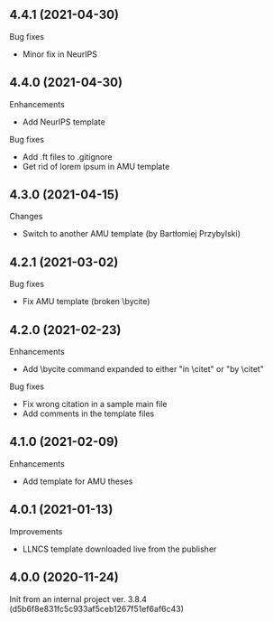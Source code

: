 
<a name="4.4.1"></a>
## 4.4.1 (2021-04-30)

Bug fixes

* Minor fix in NeurIPS

<a name="4.4.0"></a>
## 4.4.0 (2021-04-30)

Enhancements

* Add NeurIPS template

Bug fixes

* Add .ft files to .gitignore
* Get rid of lorem ipsum in AMU template

<a name="4.3.0"></a>
## 4.3.0 (2021-04-15)

Changes

* Switch to another AMU template (by Bartłomiej Przybylski)

<a name="4.2.1"></a>
## 4.2.1 (2021-03-02)

Bug fixes

* Fix AMU template (broken \bycite)

<a name="4.2.0"></a>
## 4.2.0 (2021-02-23)

Enhancements

* Add \bycite command expanded to either "in \citet" or "by \citet"

Bug fixes

* Fix wrong citation in a sample main file
* Add comments in the template files

<a name="4.1.0"></a>
## 4.1.0 (2021-02-09)

Enhancements

* Add template for AMU theses

<a name="4.0.1"></a>
## 4.0.1 (2021-01-13)

Improvements

* LLNCS template downloaded live from the publisher

<a name="4.0.0"></a>
## 4.0.0 (2020-11-24)

Init from an internal project ver. 3.8.4 (d5b6f8e831fc5c933af5ceb1267f51ef6af6c43)
